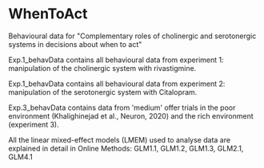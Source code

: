 # WhenToAct
Behavioural data for "Complementary roles of cholinergic and serotonergic systems in decisions about when to act"

Exp.1_behavData contains all behavioural data from experiment 1: manipulation of the cholinergic system with rivastigmine.

Exp.1_behavData contains all behavioural data from experiment 2: manipulation of the serotonergic system with Citalopram.

Exp.3_behavData contains data from 'medium' offer trials in the poor environment (Khalighinejad et al., Neuron, 2020) and the rich environment (experiment 3).

All the linear mixed-effect models (LMEM) used to analyse data are explained in detail in Online Methods: GLM1.1, GLM1.2, GLM1.3, GLM2.1, GLM4.1 
